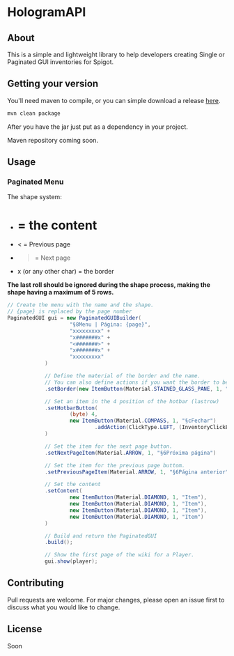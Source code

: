 # HologramAPI

## About

This is a simple and lightweight library to help developers creating Single or Paginated GUI inventories for Spigot.

## Getting your version

You'll need maven to compile, or you can simple download a release [here](https://github.com/arantesxyz/InventoryMenuLib/releases).

```bash
mvn clean package
```

After you have the jar just put as a dependency in your project.

Maven repository coming soon.

## Usage

### Paginated Menu

The shape system:

-   # = the content
-   < = Previous page
-   > = Next page
-   x (or any other char) = the border

**The last roll should be ignored during the shape process, making the shape having a maximum of 5 rows.**

```java
// Create the menu with the name and the shape.
// {page} is replaced by the page number
PaginatedGUI gui = new PaginatedGUIBuilder(
                    "§8Menu | Página: {page}",
                    "xxxxxxxxx" +
                    "x#######x" +
                    "<#######>" +
                    "x#######x" +
                    "xxxxxxxxx"
            )

            // Define the material of the border and the name.
            // You can also define actions if you want the border to be clickable
            .setBorder(new ItemButton(Material.STAINED_GLASS_PANE, 1, "§eBorda", ""))

            // Set an item in the 4 position of the hotbar (lastrow)
            .setHotbarButton(
                    (byte) 4,
                    new ItemButton(Material.COMPASS, 1, "§cFechar")
                            .addAction(ClickType.LEFT, (InventoryClickEvent e) -> e.getWhoClicked().closeInventory())
            )

            // Set the item for the next page button.
            .setNextPageItem(Material.ARROW, 1, "§6Próxima página")

            // Set the item for the previous page buttom.
            .setPreviousPageItem(Material.ARROW, 1, "§6Página anterior")

            // Set the content
            .setContent(
                    new ItemButton(Material.DIAMOND, 1, "Item"),
                    new ItemButton(Material.DIAMOND, 1, "Item"),
                    new ItemButton(Material.DIAMOND, 1, "Item"),
                    new ItemButton(Material.DIAMOND, 1, "Item")
            )

            // Build and return the PaginatedGUI
            .build();

            // Show the first page of the wiki for a Player.
            gui.show(player);
```

## Contributing

Pull requests are welcome. For major changes, please open an issue first to discuss what you would like to change.

## License

Soon
